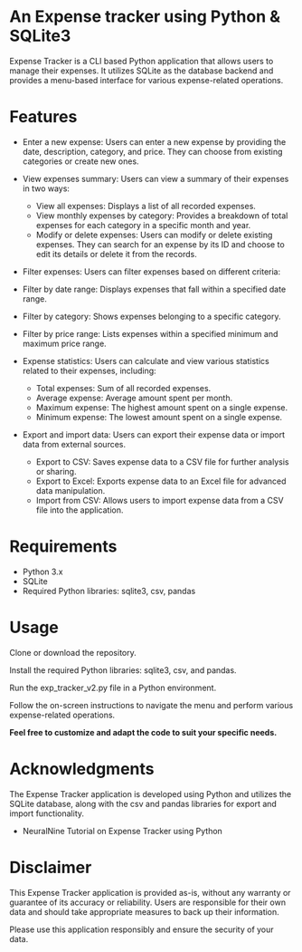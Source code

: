 # An Expense tracker using Python & SQLite3

Expense Tracker is a CLI based Python application that allows users to manage their expenses. It utilizes SQLite as the database backend and provides a menu-based interface for various expense-related operations.

# Features
- Enter a new expense: Users can enter a new expense by providing the date, description, category, and price. They can choose from existing categories or create new ones. <br>

- View expenses summary: Users can view a summary of their expenses in two ways:

    - View all expenses: Displays a list of all recorded expenses.
    - View monthly expenses by category: Provides a breakdown of total expenses for each category in a specific month and year.
    - Modify or delete expenses: Users can modify or delete existing expenses. They can search for an expense by its ID and choose to edit its details or delete it from the records.

- Filter expenses: Users can filter expenses based on different criteria:

- Filter by date range: Displays expenses that fall within a specified date range.
- Filter by category: Shows expenses belonging to a specific category.
- Filter by price range: Lists expenses within a specified minimum and maximum price range.
- Expense statistics: Users can calculate and view various statistics related to their expenses, including:

    - Total expenses: Sum of all recorded expenses.
    - Average expense: Average amount spent per month.
    - Maximum expense: The highest amount spent on a single expense.
    - Minimum expense: The lowest amount spent on a single expense.
- Export and import data: Users can export their expense data or import data from external sources.

    - Export to CSV: Saves expense data to a CSV file for further analysis or sharing.
    - Export to Excel: Exports expense data to an Excel file for advanced data manipulation.
    - Import from CSV: Allows users to import expense data from a CSV file into the application.

# Requirements
- Python 3.x
- SQLite
- Required Python libraries: sqlite3, csv, pandas

# Usage
Clone or download the repository.

Install the required Python libraries: sqlite3, csv, and pandas.

Run the exp_tracker_v2.py file in a Python environment.

Follow the on-screen instructions to navigate the menu and perform various expense-related operations.

**Feel free to customize and adapt the code to suit your specific needs.**

# Acknowledgments
The Expense Tracker application is developed using Python and utilizes the SQLite database, along with the csv and pandas libraries for export and import functionality.
- NeuralNine Tutorial on Expense Tracker using Python

# Disclaimer
This Expense Tracker application is provided as-is, without any warranty or guarantee of its accuracy or reliability. Users are responsible for their own data and should take appropriate measures to back up their information.

Please use this application responsibly and ensure the security of your data.